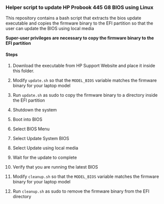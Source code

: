 ### Helper script to update HP Probook 445 G8 BIOS using Linux

This repository contains a bash script that extracts the bios update executable and copies the firmware binary to the EFI partition so that the user can update the BIOS using local media

**Super-user privileges are necessary to copy the firmware binary to the EFI partition**

#### Steps

1. Download the executable from HP Support Website and place it inside this folder.

2. Modify `update.sh` so that the `MODEL_BIOS` variable matches the firmware binary for your laptop model

3. Run `update.sh` as sudo to copy the firmware binary to a directory inside the EFI partition

4. Shutdown the system

5. Boot into BIOS

6. Select BIOS Menu

7. Select Update System BIOS

8. Select Update using local media

9. Wait for the update to complete

10. Verify that you are running the latest BIOS

11. Modify `cleanup.sh` so that the `MODEL_BIOS` variable matches the firmware binary for your laptop model

12. Run `cleanup.sh` as sudo to remove the firmware binary from the EFI directory
